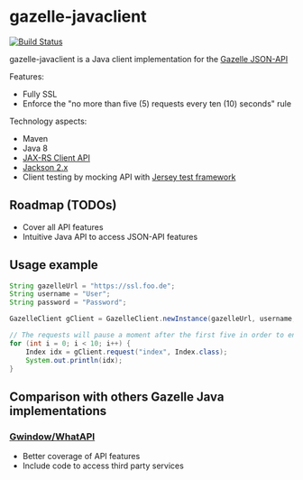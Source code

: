 # gazelle-javaclient

[![Build Status](https://snap-ci.com/k942/gazelle-javaclient/branch/master/build_image)](https://snap-ci.com/k942/gazelle-javaclient/branch/master)

gazelle-javaclient is a Java client implementation for the [Gazelle JSON-API](https://github.com/WhatCD/Gazelle/wiki/JSON-API-Documentation)

Features:
- Fully SSL 
- Enforce the "no more than five (5) requests every ten (10) seconds" rule

Technology aspects:
- Maven
- Java 8
- [JAX-RS Client API](https://jersey.java.net/documentation/2.17/client.html)
- [Jackson 2.x](https://jersey.java.net/documentation/2.17/media.html)
- Client testing by mocking API with [Jersey test framework](https://jersey.java.net/documentation/2.17/test-framework.html)

## Roadmap (TODOs)
- Cover all API features
- Intuitive Java API to access JSON-API features

## Usage example
```Java
String gazelleUrl = "https://ssl.foo.de";
String username = "User";
String password = "Password";

GazelleClient gClient = GazelleClient.newInstance(gazelleUrl, username, password);

// The requests will pause a moment after the first five in order to enforce the limit
for (int i = 0; i < 10; i++) {
	Index idx = gClient.request("index", Index.class);
	System.out.println(idx);
}
```

## Comparison with others Gazelle Java implementations

### [Gwindow/WhatAPI](https://github.com/Gwindow/WhatAPI)
- Better coverage of API features
- Include code to access third party services

